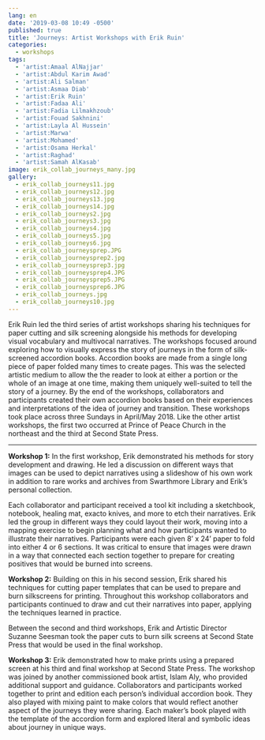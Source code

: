 ```yaml
---
lang: en
date: '2019-03-08 10:49 -0500'
published: true
title: 'Journeys: Artist Workshops with Erik Ruin'
categories:
  - workshops
tags:
  - 'artist:Amaal AlNajjar'
  - 'artist:Abdul Karim Awad'
  - 'artist:Ali Salman'
  - 'artist:Asmaa Diab'
  - 'artist:Erik Ruin'
  - 'artist:Fadaa Ali'
  - 'artist:Fadia Lilmakhzoub'
  - 'artist:Fouad Sakhnini'
  - 'artist:Layla Al Hussein'
  - 'artist:Marwa'
  - 'artist:Mohamed'
  - 'artist:Osama Herkal'
  - 'artist:Raghad'
  - 'artist:Samah AlKasab'
image: erik_collab_journeys_many.jpg
gallery:
  - erik_collab_journeys11.jpg
  - erik_collab_journeys12.jpg
  - erik_collab_journeys13.jpg
  - erik_collab_journeys14.jpg
  - erik_collab_journeys2.jpg
  - erik_collab_journeys3.jpg
  - erik_collab_journeys4.jpg
  - erik_collab_journeys5.jpg
  - erik_collab_journeys6.jpg
  - erik_collab_journeysprep.JPG
  - erik_collab_journeysprep2.jpg
  - erik_collab_journeysprep3.jpg
  - erik_collab_journeysprep4.JPG
  - erik_collab_journeysprep5.JPG
  - erik_collab_journeysprep6.JPG
  - erik_collab_journeys.jpg
  - erik_collab_journeys10.jpg
---
```

Erik Ruin led the third series of artist workshops sharing his techniques for paper cutting and silk screening alongside his methods for developing visual vocabulary and multivocal narratives.  The workshops focused around exploring how to visually express the story of journeys in the form of silk-screened accordion books. Accordion books are made from a single long piece of paper folded many times to create pages. This was the selected artistic medium to allow the the reader to look at either a portion or the whole of an image at one time, making them uniquely well-suited to tell the story of a journey. By the end of the workshops, collaborators and participants created their own accordion books based on their experiences and interpretations of the idea of journey and transition. These workshops took place across three Sundays in April/May 2018. Like the other artist workshops, the first two occurred at Prince of Peace Church in the northeast and the third at Second State Press.

<hr/>

**Workshop 1:**
In the first workshop, Erik demonstrated his methods for story development and drawing. He led a discussion on different ways that images can be used to depict narratives using a slideshow of his own work in addition to rare works and archives from Swarthmore Library and Erik’s personal collection.

Each collaborator and participant received a tool kit including a sketchbook, notebook, healing mat, exacto knives, and more to etch their narratives. Erik led the group in different ways they could layout their work, moving into a mapping exercise to begin planning what and how participants wanted to illustrate their narratives. Participants were each given 8’ x 24’ paper to fold into either 4 or 6 sections. It was critical to ensure that images were drawn in a way that connected each section together to prepare for creating positives that would be burned into screens. 

**Workshop 2:**
Building on this in his second session, Erik shared his techniques for cutting paper templates that can be used to prepare and burn silkscreens for printing. Throughout this workshop collaborators and participants continued to draw and cut their narratives into paper, applying the techniques learned in practice.  

Between the second and third workshops, Erik and Artistic Director Suzanne Seesman took the paper cuts to burn silk screens at Second State Press that would be used in the final workshop.

**Workshop 3:**
Erik demonstrated how to make prints using a prepared screen at his third and final workshop at Second State Press. The workshop was joined by another commissioned book artist, Islam Aly, who provided additional support and guidance. Collaborators and participants worked together to print and edition each person’s individual accordion book. They also played with mixing paint to make colors that would reflect another aspect of the journeys they were sharing. Each maker’s book played with the template of the accordion form and explored literal and symbolic ideas about journey in unique ways. 
